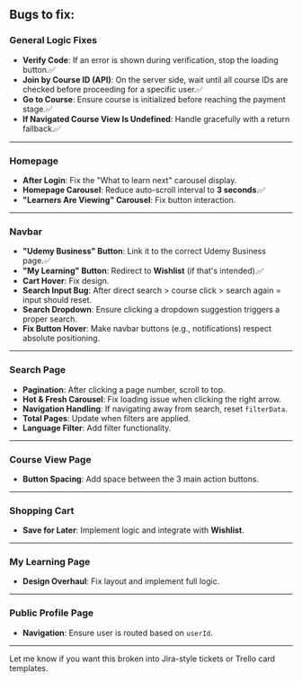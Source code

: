 ## Bugs to fix:

### General Logic Fixes

- **Verify Code**: If an error is shown during verification, stop the loading button.✅
- **Join by Course ID (API)**: On the server side, wait until all course IDs are checked before proceeding for a specific user.✅
- **Go to Course**: Ensure course is initialized before reaching the payment stage.✅
- **If Navigated Course View Is Undefined**: Handle gracefully with a return fallback.✅

---

### Homepage

- **After Login**: Fix the "What to learn next" carousel display.
- **Homepage Carousel**: Reduce auto-scroll interval to **3 seconds**.✅
- **"Learners Are Viewing" Carousel**: Fix button interaction.

---

### Navbar

- **"Udemy Business" Button**: Link it to the correct Udemy Business page.✅
- **"My Learning" Button**: Redirect to **Wishlist** (if that's intended).✅
- **Cart Hover**: Fix design.
- **Search Input Bug**: After direct search > course click > search again = input should reset.
- **Search Dropdown**: Ensure clicking a dropdown suggestion triggers a proper search.
- **Fix Button Hover**: Make navbar buttons (e.g., notifications) respect absolute positioning.

---

### Search Page

- **Pagination**: After clicking a page number, scroll to top.
- **Hot & Fresh Carousel**: Fix loading issue when clicking the right arrow.
- **Navigation Handling**: If navigating away from search, reset `filterData`.
- **Total Pages**: Update when filters are applied.
- **Language Filter**: Add filter functionality.

---

### Course View Page

- **Button Spacing**: Add space between the 3 main action buttons.

---

### Shopping Cart

- **Save for Later**: Implement logic and integrate with **Wishlist**.

---

### My Learning Page

- **Design Overhaul**: Fix layout and implement full logic.

---

### Public Profile Page

- **Navigation**: Ensure user is routed based on `userId`.

---

Let me know if you want this broken into Jira-style tickets or Trello card templates.
